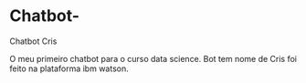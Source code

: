 # Chatbot-
Chatbot Cris

O meu primeiro chatbot para o curso data science. 
Bot tem nome de Cris foi feito na plataforma ibm watson.

